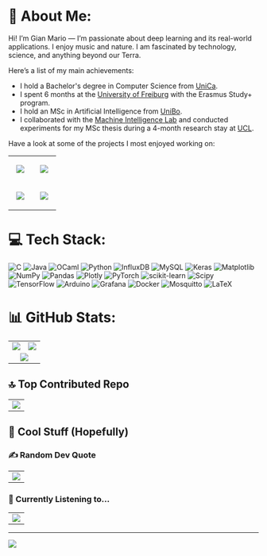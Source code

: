 # 💫 About Me:
Hi! I’m Gian Mario — I’m passionate about deep learning and its real-world applications. I enjoy music and nature. I am fascinated by technology, science, and anything beyond our Terra.

Here’s a list of my main achievements:
- I hold a Bachelor's degree in Computer Science from [UniCa](https://www.unica.it/it).  
- I spent 6 months at the [University of Freiburg](https://uni-freiburg.de/en/) with the Erasmus Study+ program.  
- I hold an MSc in Artificial Intelligence from [UniBo](https://www.unibo.it/it).
- I collaborated with the [Machine Intelligence Lab](https://www.machineintelligencelab.ai/) and conducted experiments for my MSc thesis during a 4-month research stay at [UCL](https://www.ucl.ac.uk/).

Have a look at some of the projects I most enjoyed working on:
<table align="center">
  <tr>
    <td align="center">
      <a href="https://github.com/GianM0027/ppo-procgen">
        <img align="center" style="margin:1rem 0.5rem" src="https://github-readme-stats.vercel.app/api/pin/?username=GianM0027&repo=ppo-procgen&theme=dark&cache_seconds=3600" />
      </a>
    </td>
    <td align="center">
      <a href="https://github.com/GianM0027/Instance_Detection">
        <img align="center" style="margin:1rem 0.5rem" src="https://github-readme-stats.vercel.app/api/pin/?username=GianM0027&repo=Instance_Detection&theme=dark&cache_seconds=3600" />
      </a>
    </td>
  </tr>
  <tr>
    <td align="center">
      <a href="https://github.com/GianM0027/NLP-EFR-and-ERD-in-English-Conversations">
        <img align="center" style="margin:1rem 0.5rem" src="https://github-readme-stats.vercel.app/api/pin/?username=GianM0027&repo=NLP-EFR-and-ERD-in-English-Conversations&theme=dark&cache_seconds=3600" />
      </a>
    </td>
    <td align="center">
      <a href="https://github.com/GianM0027/cactus-assistant">
        <img align="center" style="margin:1rem 0.5rem" src="https://github-readme-stats.vercel.app/api/pin/?username=GianM0027&repo=cactus-assistant&theme=dark&cache_seconds=3600" />
      </a>
    </td>
  </tr>
</table>


# 💻 Tech Stack:
![C](https://img.shields.io/badge/c-%2300599C.svg?style=for-the-badge&logo=c&logoColor=white) ![Java](https://img.shields.io/badge/java-%23ED8B00.svg?style=for-the-badge&logo=openjdk&logoColor=white) ![OCaml](https://img.shields.io/badge/OCaml-%23E98407.svg?style=for-the-badge&logo=ocaml&logoColor=white) ![Python](https://img.shields.io/badge/python-3670A0?style=for-the-badge&logo=python&logoColor=ffdd54) ![InfluxDB](https://img.shields.io/badge/InfluxDB-22ADF6?style=for-the-badge&logo=InfluxDB&logoColor=white) ![MySQL](https://img.shields.io/badge/mysql-4479A1.svg?style=for-the-badge&logo=mysql&logoColor=white) ![Keras](https://img.shields.io/badge/Keras-%23D00000.svg?style=for-the-badge&logo=Keras&logoColor=white) ![Matplotlib](https://img.shields.io/badge/Matplotlib-%23ffffff.svg?style=for-the-badge&logo=Matplotlib&logoColor=black) ![NumPy](https://img.shields.io/badge/numpy-%23013243.svg?style=for-the-badge&logo=numpy&logoColor=white) ![Pandas](https://img.shields.io/badge/pandas-%23150458.svg?style=for-the-badge&logo=pandas&logoColor=white) ![Plotly](https://img.shields.io/badge/Plotly-%233F4F75.svg?style=for-the-badge&logo=plotly&logoColor=white) ![PyTorch](https://img.shields.io/badge/PyTorch-%23EE4C2C.svg?style=for-the-badge&logo=PyTorch&logoColor=white) ![scikit-learn](https://img.shields.io/badge/scikit--learn-%23F7931E.svg?style=for-the-badge&logo=scikit-learn&logoColor=white) ![Scipy](https://img.shields.io/badge/SciPy-%230C55A5.svg?style=for-the-badge&logo=scipy&logoColor=%white) ![TensorFlow](https://img.shields.io/badge/TensorFlow-%23FF6F00.svg?style=for-the-badge&logo=TensorFlow&logoColor=white) ![Arduino](https://img.shields.io/badge/-Arduino-00979D?style=for-the-badge&logo=Arduino&logoColor=white) ![Grafana](https://img.shields.io/badge/grafana-%23F46800.svg?style=for-the-badge&logo=grafana&logoColor=white) ![Docker](https://img.shields.io/badge/docker-%230db7ed.svg?style=for-the-badge&logo=docker&logoColor=white) ![Mosquitto](https://img.shields.io/badge/mosquitto-%233C5280.svg?style=for-the-badge&logo=eclipsemosquitto&logoColor=white) ![LaTeX](https://img.shields.io/badge/latex-%23008080.svg?style=for-the-badge&logo=latex&logoColor=white)

# 📊 GitHub Stats:
<table align="center">
  <tr>
    <td align="center">
      <img src="https://github-readme-stats.vercel.app/api?username=GianM0027&theme=dark&hide_border=false&include_all_commits=false&count_private=false" />
    </td>
    <td align="center">
      <img src="https://nirzak-streak-stats.vercel.app/?user=GianM0027&theme=dark&hide_border=false" />
    </td>
  </tr>
  <tr>
    <td align="center" colspan="2">
      <img src="https://github-readme-stats.vercel.app/api/top-langs/?username=GianM0027&theme=dark&hide_border=false&include_all_commits=false&count_private=false&layout=compact" />
    </td>
  </tr>
</table>

## 🔝 Top Contributed Repo
<table align="center">
  <td align="center">
      <img src="https://github-contributor-stats.vercel.app/api?username=GianM0027&limit=5&theme=dark&combine_all_yearly_contributions=true" />
    </td>
</table>

## 🎉 Cool Stuff (Hopefully)
### ✍️ Random Dev Quote

<table align="center">
  <td align="center">
      <img src="https://quotes-github-readme.vercel.app/api?type=horizontal&theme=dark" />
    </td>
</table>


### 🎵 Currently Listening to...
<table align="center">
  <tr>
    <td align="center">
      <a href="https://spotify-github-profile.kittinanx.com/api/view?uid=gianmario0023&redirect=true">
        <img src="https://spotify-github-profile.kittinanx.com/api/view?uid=gianmario0023&cover_image=true&theme=compact&show_offline=false&background_color=121212&interchange=false" />
      </a>
    </td>
  </tr>
</table>



---
[![](https://visitcount.itsvg.in/api?id=GianM0027&icon=0&color=0)](https://visitcount.itsvg.in)

<!-- Proudly created with GPRM ( https://gprm.itsvg.in ) -->
